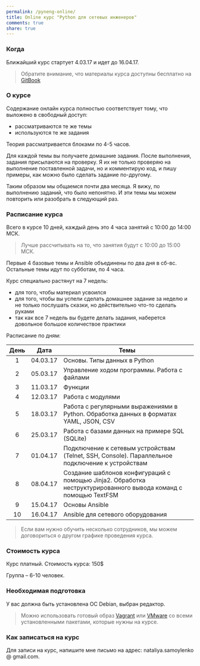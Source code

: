 ```yaml
---
permalink: /pyneng-online/
title: Online курс "Python для сетевых инженеров"
comments: true
share: true
---
```


### Когда

Ближайший курс стартует 4.03.17 и идет до 16.04.17.

> Обратите внимание, что материалы курса доступны бесплатно на [GitBook](https://www.gitbook.com/book/natenka/pyneng/details)

### О курсе

Содержание онлайн курса полностью соответствует тому, что выложено в свободный доступ:

* рассматриваются те же темы
* используются те же задания

Теория рассматривается блоками по 4-5 часов.

Для каждой темы вы получаете домашние задания.
После выполнения, задания присылаются на проверку.
Я их не только проверяю на выполнение поставленной задачи, но и комментирую код, и пишу примеры, как можно было сделать задание по-другому.

Таким образом мы общаемся почти два месяца.
Я вижу, по выполнению заданий, что было непонятно.
И эти темы мы можем повторить или разобрать в следующий раз.


### Расписание курса

Всего в курсе 10 дней, каждый день это 4 часа занятий с 10:00 до 14:00 МСК.

> Лучше рассчитывать на то, что занятия будут с 10:00 до 15:00 МСК.

Первые 4 базовые темы и Ansible объединены по два дня в сб-вс.
Остальные темы идут по субботам, по 4 часа.

Курс специально растянут на 7 недель:

* для того, чтобы материал усвоился
* для того, чтобы вы успели сделать домашнее задание за неделю и не только послушать сказки, но действительно что-то сделать руками
* так как все 7 недель вы будете делать задания, наберется довольное большое количествое практики

Расписание по дням:

| День | Дата |        Темы|
|:-----:|:---------:|------------------|
| 1 |  04.03.17 | Основы. Типы данных в Python|
| 2 |  05.03.17 | Управление ходом программы. Работа с файлами|
| 3 |  11.03.17  | Функции|
| 4 |  12.03.17  | Работа с модулями|
| 5 |  18.03.17  | Работа с регулярными выражениями в Python. Обработка данных в форматах YAML, JSON, CSV|
| 6 |  25.03.17  | Работа с базами данных на примере SQL (SQLite)|
| 7 |  01.04.17|Подключение к сетевым устройствам (Telnet, SSH, Console). Параллельное подключение к устройствам |
| 8 |  08.04.17|Создание шаблонов конфигураций с помощью Jinja2. Обработка неструктурированного вывода команд с помощью TextFSM|
| 9 |  15.04.17 |  Основы Ansible|
| 10|  16.04.17 |  Ansible для сетевого оборудования|

> Если вам нужно обучить несколько сотрудников, мы можем договориться о другом графике проведения курса.

### Стоимость курса

Курс платный. Стоимость курса: 150$

Группа – 6-10 человек.


### Необходимая подготовка

У вас должна быть установлена ОС Debian, выбран редактор.

> Можно использовать готовый образ [Vagrant](https://github.com/natenka/PyNEng/blob/master/exercises/vm/vagrant.md) или [VMware](https://github.com/natenka/PyNEng/blob/master/exercises/vm/vmware.md) со всеми установленными пакетами, которые нужны на курсе.


### Как записаться на курс

Для записи на курс, напишите мне письмо на адрес: nataliya.samoylenko @ gmail.com.


